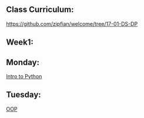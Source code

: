 Class Curriculum:
----------------

https://github.com/zipfian/welcome/tree/17-01-DS-DP


Week1:
------


Monday:
--------

[Intro to Python](ex_notebook/intro_python.md)


Tuesday:
---------

[OOP](ex_notebook/oop.md)
